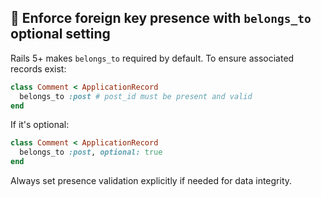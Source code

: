 ## 🔗 Enforce foreign key presence with `belongs_to` optional setting

Rails 5+ makes `belongs_to` required by default. To ensure associated records exist:

```ruby
class Comment < ApplicationRecord
  belongs_to :post # post_id must be present and valid
end
```

If it's optional:

```ruby
class Comment < ApplicationRecord
  belongs_to :post, optional: true
end
```

Always set presence validation explicitly if needed for data integrity.